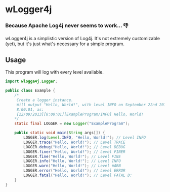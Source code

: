 # wLogger4j
### Because Apache Log4j never seems to work... :-1:
wLogger4j is a simplistic version of Log4j. It's not extremely customizable
(yet), but it's just what's necessary for a simple program.
## Usage
This program will log with every level available.
```java
import wlogga4j.Logger;

public class Example {
    /*
     Create a logger instance.
     Will output "Hello, World!", with level INFO on September 22nd 2013 at
     8:00:01, as:
     [22/09/2013][8:00:01][ExampleProgram/INFO] Hello, World!
    */
    static final LOGGER = new Logger("ExampleProgram");

    public static void main(String args[]) {
        LOGGER.log(Level.INFO, "Hello, World!"); // Level INFO
        LOGGER.trace("Hello, World!"); // Level TRACE
        LOGGER.debug("Hello, World!"); // Level DEBUG
        LOGGER.finer("Hello, World!"); // Level FINER
        LOGGER.fine("Hello, World!"); // Level FINE
        LOGGER.info("Hello, World!"); // Level INFO
        LOGGER.warn("Hello, World!"); // Level WARN
        LOGGER.error("Hello, World!"); // Level ERROR
        LOGGER.fatal("Hello, World!"); // Level FATAL D:
    }
}
```